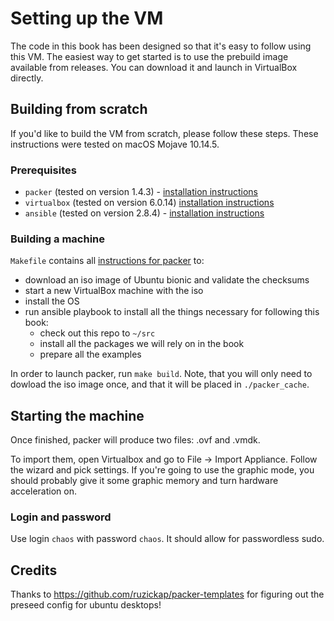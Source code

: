 # Setting up the VM

The code in this book has been designed so that it's easy to follow using this VM.
The easiest way to get started is to use the prebuild image available from releases. You can download it and launch in VirtualBox directly.


## Building from scratch

If you'd like to build the VM from scratch, please follow these steps. These instructions were tested on macOS Mojave 10.14.5.

### Prerequisites

- `packer` (tested on version 1.4.3) - [installation instructions](https://www.packer.io/docs/install/index.html)
- `virtualbox` (tested on version 6.0.14) [installation instructions](https://www.virtualbox.org/wiki/Downloads)
- `ansible` (tested on version 2.8.4) - [installation instructions](https://docs.ansible.com/ansible/latest/installation_guide/intro_installation.html)

### Building a machine

`Makefile` contains all [instructions for packer](./packer.json) to:
- download an iso image of Ubuntu bionic and validate the checksums
- start a new VirtualBox machine with the iso
- install the OS
- run ansible playbook to install all the things necessary for following this book:
  - check out this repo to `~/src`
  - install all the packages we will rely on in the book
  - prepare all the examples

In order to launch packer, run `make build`. Note, that you will only need to dowload the iso image once, and that it will be placed in `./packer_cache`.


## Starting the machine

Once finished, packer will produce two files: .ovf and .vmdk.

To import them, open Virtualbox and go to File -> Import Appliance. Follow the wizard and pick settings. If you're going to use the graphic mode, you should probably give it some graphic memory and turn hardware acceleration on.

### Login and password

Use login `chaos` with password `chaos`. It should allow for passwordless sudo.

## Credits

Thanks to https://github.com/ruzickap/packer-templates for figuring out the preseed config for ubuntu desktops!